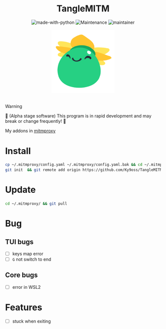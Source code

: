<div align="center">
    <h1>TangleMITM</h1>
    <img src="https://img.shields.io/badge/Made%20with-Python-1f425f.svg" alt="made-with-python">
    <img src="https://img.shields.io/badge/Maintained%3F-yes-green.svg" alt="Maintenance">
    <img src="https://img.shields.io/badge/maintainer-Ky9oss-red" alt="maintainer">
    <br>
    <br>
    <img src="img/TangleSlime.png" alt="" width="203.5" height="203.5">
    <br>
    <br>
</div>

> [!WARNING]
> 🚧 (Alpha stage software) This program is in rapid development and may break or change frequently! 🚧

My addons in [mitmproxy](https://github.com/mitmproxy/mitmproxy)

# Install
```bash
cp ~/.mitmproxy/config.yaml ~/.mitmproxy/config.yaml.bak && cd ~/.mitmproxy/
git init  && git remote add origin https://github.com/Ky9oss/TangleMITM.git && git fetch origin main && git checkout origin/main -- . && git branch -M main
```

# Update
```bash
cd ~/.mitmproxy/ && git pull
```


# Bug

## TUI bugs
- [ ] keys map error
- [ ] `G` not switch to end

## Core bugs
- [ ] error in WSL2

# Features
- [ ] stuck when exiting
